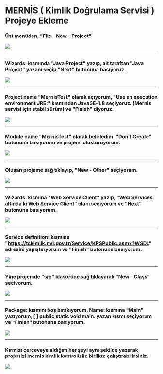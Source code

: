 # MERNİS ( Kimlik Doğrulama Servisi ) Projeye Ekleme

### Üst menüden, "File - New - Project"
<img src="../images/1.png">

* * *

### Wizards: kısmında "Java Project" yazıp, alt taraftan "Java Project" yazanı seçip "Next" butonuna basıyoruz.
<img src="../images/2.png">

* * *

### Project name "MernisTest" olarak açıyorum, "Use an execution environment JRE:" kısmından JavaSE-1.8 seçiyoruz. (Mernis servisi için stabil sürüm) ve "Finish" diyoruz.
<img src="../images/3.png">

* * *

### Module name "MernisTest" olarak belirledim. "Don't Create" butonuna basıyorum ve projemi oluşturuyorum.
<img src="../images/4.png">

* * *

### Oluşan projeme sağ tıklayıp, "New - Other" seçiyorum.
<img src="../images/5.png">

* * *

### Wizards: kısmına "Web Service Client" yazıp, "Web Services altında ki Web Service Client" olanı seçiyorum ve "Next" butonuna basıyorum.
<img src="../images/6.png">

* * *

### Service definition: kısmına "https://tckimlik.nvi.gov.tr/Service/KPSPublic.asmx?WSDL" adresini yapıştırıyorum ve "Finish" butonuna basıyorum.
<img src="../images/7.png">

* * *

### Yine projemde "src" klasörüne sağ tıklayarak "New - Class" seçiyorum.
<img src="../images/8.png">

* * *

### Package: kısmını boş bırakıyorum, Name: kısmına "Main" yazıyorum, [ ] public static void main. yazan kısmı seçiyorum ve "Finish" butonuna basıyorum.
<img src="../images/9.png">

* * *

### Kırmızı çerçeveye aldığım her şeyi aynı şekilde yazarak projenizi mernis kimlik kontrolü ile birlikte çalıştırabilirsiniz.
<img src="../images/10.png">

